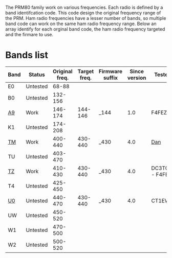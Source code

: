 The PRM80 family work on various frequencies. Each radio is defined by a band identifcation code. This code design the original frequency range of the PRM. Ham radio frequencies have a lesser number of bands, so multiple band code can work on the same ham radio frequency range. Below an array identify for each orginal band code, the ham radio frequency targeted and the firmare to use.

Bands list
==========

Band     | Status   | Original freq. | Target freq. | Firmware suffix | Since version | Tester 
-------- | -------- | ---------------| ------------ | --------------- | ------------- | ------ 
E0       | Untested | 68-88          |              |                 |               | 
B0       | Untested | 132-156        |              |                 |               | 
[A9](A9.md) | Work     | 146-174        | 144-146      | _144            | 1.0           | F4FEZ
K1       | Untested | 174-208        |              |                 |               | 
[TM](TM.md) | Work     | 400-440        | 430-440      | _430            | 4.0           | [Dan](http://pmr446romania.blogspot.com)
TU       | Untested | 403-470        |              |                 |               | 
[TZ](TZ.md) | Work     | 410-430        | 430-440      | _430            | 4.0           | DC3TC - F4FEZ
T4       | Untested | 425-450        |              |                 |               | 
[U0](U0.md) | Untested | 440-470        | 430-440      | _430            | 4.0           | CT1EWT
UW       | Untested | 450-520        |              |                 |               | 
W1       | Untested | 470-500        |              |                 |               | 
W2       | Untested | 500-520        |              |                 |               | 

